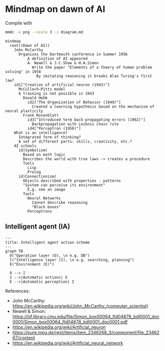 # Mindmap on dawn of AI

Compile with

```bash
mmdc -e png --scale 3 -i diagram.md 
```

```mermaid
mindmap
  root((Dawn of AI))
    John McCarthy
      Organizes the Dartmouth conference in Summer 1956 
          A definition of AI appeared
          A. Newell & J.C.Shaw & H.A.Simon
            Write the paper "Elements of a theory of human problem solving" in 1958
              By imitating reasoning it breaks Alan Turing's first law?
    id1["Creation of artificial neuron (1943)"]
      McCulloch–Pitts model
      A training is not possible in 1943
        Donald Hebb
          id2["The Organization of Behavior (1949)"]
            Created a learning hypothesis based on the mechanism of neural plasticity
        Frank Rosenblatt
          id3["Introduced term back-propagating errors (1962)"]
            Backpropagation with Leibniz chain rule
          id4["Perceptron (1958)"]
    What is an intelligence?
      Integrated form of thinking?
      A set of different parts: skills, creativity, etc.?
    AI schools
      id)Symbolism(
        Based on math logic
        Describes the world with true laws -> creates a procedure
        Tools
          Lisp
          Prolog
      id)Connectionism(
        Objects described with properties - patterns
        "System can perceive its environment"
          E.g. see an image
        Tools
          Neural Networks
            Cannot describe reasoning
            "Black boxes"
          Perceptrons
```

## Intelligent agent (IA)

```mermaid
---
title: Intelligent agent action scheme
---
graph TB
  O("Operation layer (O), \n e.g. DB")
  I("Intelligence layer (I), \n e.g. searching, planning")
  E("Environment (E)")

  O --> I
  I -->|Automatic actions| E
  E -->|Automatic perception| I

```

References:

- John McCarthy: <https://en.wikipedia.org/wiki/John_McCarthy_(computer_scientist)>
- Newell & Simon: <https://iiif.library.cmu.edu/file/Simon_box00064_fld04878_bdl0001_doc0001/Simon_box00064_fld04878_bdl0001_doc0001.pdf>
- <https://en.wikipedia.org/wiki/Artificial_neuron>
- <https://pure.mpg.de/rest/items/item_2346268_3/component/file_2346267/content>
- <https://en.wikipedia.org/wiki/Artificial_neural_network>
